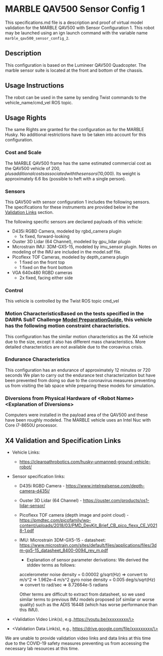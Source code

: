 <!---This is a Markdown description of a robot model submitted for inclusion in the DARPA Subterranean Challenge Technology Repository -->

# MARBLE QAV500 Sensor Config 1
This specifications.md file is a description and proof of virtual model validation for the MARBLE QAV500 with Sensor Configuration 1. This robot may be launched using an ign launch command with the variable name `marble_qav500_sensor_config_2`.

## Description
This configuration is based on the Lumineer QAV500 Quadcopter. The marble sensor suite is located at the front and bottom of the chassis.

## Usage Instructions
The robot can be used in the same by sending Twist commands to the vehicle_name/cmd_vel ROS topic.

## Usage Rights
The same Rights are granted for the configuration as for the MARBLE Husky. No additional restrictions have to be taken into account for this configuration.

### Cost and Scale
The MARBLE QAV500 frame has the same estimated commercial cost as the QAV500 vehicle of $200, plus additional costs associated with the sensors ($10,000). Its weight is approximately 6.6 lbs (possible to heft with a single person).

### Sensors
This QAV500 with sensor configuration 1 includes the following sensors. The specifications for these instruments are provided below in the [Validation Links](#validation_links) section.

The following specific sensors are declared payloads of this vehicle:

* D435i RGBD Camera, modeled by rgbd_camera plugin
  - 1x fixed, forward-looking
* Ouster 3D Lidar (64 Channel), modeled by gpu_lidar plugin
* Microstrain IMU: 3DM-GX5-15, modeled by imu_sensor plugin. Notes on modeling of the IMU are included in the model.sdf file.
* Picoflexx TOF Cameras, modeled by depth_camera plugin
  - 1 fixed on the front top
  - 1 fixed on the front bottom
* VGA 640x480 RGBD cameras
  - 2x fixed, facing either side


### Control
This vehicle is controlled by the Twist ROS topic cmd_vel

### Motion CharacteristicsBased on the tests specified in the DARPA SubT Challenge [Model PreparationGuide](https://subtchallenge.com/\<fix_me\>), this vehicle has the following motion constraint characteristics.

This configuration has the similar motion characteristics as the X4 vehicle due to the size, except it also has different mass characteristics. More detailed characteristics are not available due to the coroavirus crisis.

### Endurance Characteristics
This configuration has an endurance of approximately 12 minutes or 720 seconds  We plan to carry out the endurance test characterization but have been prevented from doing so due to the coronavirus measures preventing us from visiting the lab space while preparing these models for simulation.

### Diversions from Physical Hardware of \<Robot Name\> <Explanation of Diversions\>
Computers were installed in the payload area of the QAV500 and these have been roughly modeled.  The MARBLE vehicle uses an Intel Nuc with Core i7-8650U processor.

## <a name="validation_links"></a>X4 Validation and Specification Links
* Vehicle Links:
  * https://clearpathrobotics.com/husky-unmanned-ground-vehicle-robot/

* Sensor specification links:
  * D435i RGBD Camera - https://www.intelrealsense.com/depth-camera-d435i/
  * Ouster 3D Lidar (64 Channel) - https://ouster.com/products/os1-lidar-sensor/
  * Picoflexx TOF camera (depth image and point cloud) - https://pmdtec.com/picofamily/wp-content/uploads/2018/03/PMD_DevKit_Brief_CB_pico_flexx_CE_V0218-1.pdf
  * IMU: Microstrain 3DM-GX5-15 - datasheet: https://www.microstrain.com/sites/default/files/applications/files/3dm-gx5-15_datasheet_8400-0094_rev_m.pdf
    * Explanation of sensor parameter derivations:
	We derived the stddev terms as follows:

	accelerometer noise density = 0.00002 g/sqrt(Hz)
		=> convert to m/s^2 => 1.962e-4 m/s^2
	gyro noise density = 0.005 deg/s/sqrt(Hz)
		=> convert to rad/sec => 8.72664e-5 radians

	Other terms are difficult to extract from datasheet, so we used similar terms to previous IMU models proposed (of similar or worse quality) such as the ADIS 16448 (which has worse performance than this IMU).

* \<Validation Video Link(s), e.g.,https://youtu.be/xxxxxxxxx/\>
* \<Validation Data Link(s), e.g., https://drive.google.com/file/xxxxxxxxx/\>

We are unable to provide validation video links and data links at this time due to the COVID-19 safety measures preventing us from accessing the necessary lab resources at this time.
